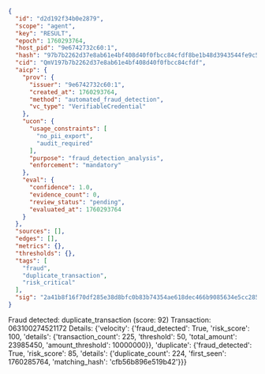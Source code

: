 ```json
{
  "id": "d2d192f34b0e2879",
  "scope": "agent",
  "key": "RESULT",
  "epoch": 1760293764,
  "host_pid": "9e6742732c60:1",
  "hash": "97b7b2262d37e8ab61e4bf408d40f0fbcc84cfdf8be1b48d3943544fe9c50f53",
  "cid": "QmV197b7b2262d37e8ab61e4bf408d40f0fbcc84cfdf",
  "aicp": {
    "prov": {
      "issuer": "9e6742732c60:1",
      "created_at": 1760293764,
      "method": "automated_fraud_detection",
      "vc_type": "VerifiableCredential"
    },
    "ucon": {
      "usage_constraints": [
        "no_pii_export",
        "audit_required"
      ],
      "purpose": "fraud_detection_analysis",
      "enforcement": "mandatory"
    },
    "eval": {
      "confidence": 1.0,
      "evidence_count": 0,
      "review_status": "pending",
      "evaluated_at": 1760293764
    }
  },
  "sources": [],
  "edges": [],
  "metrics": {},
  "thresholds": {},
  "tags": [
    "fraud",
    "duplicate_transaction",
    "risk_critical"
  ],
  "sig": "2a41b8f16f70df285e38d8bfc0b83b74354ae618dec466b9085634e5cc285e4d"
}
```

Fraud detected: duplicate_transaction (score: 92)
Transaction: 063100274521172
Details: {'velocity': {'fraud_detected': True, 'risk_score': 100, 'details': {'transaction_count': 225, 'threshold': 50, 'total_amount': 23985450, 'amount_threshold': 10000000}}, 'duplicate': {'fraud_detected': True, 'risk_score': 85, 'details': {'duplicate_count': 224, 'first_seen': 1760285764, 'matching_hash': 'cfb56b896e519b42'}}}